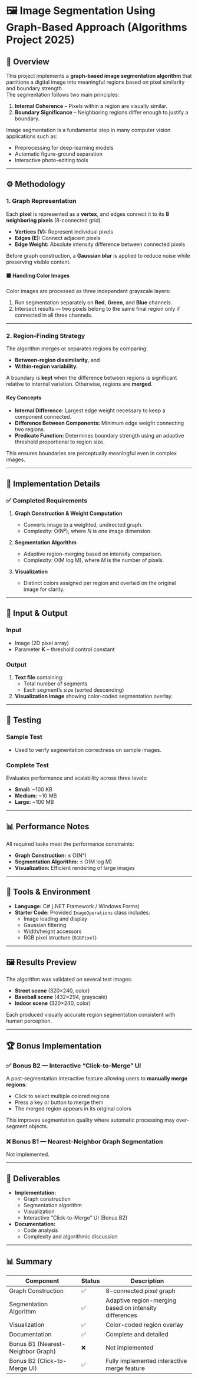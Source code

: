 # 🖼️ Image Segmentation Using Graph-Based Approach (Algorithms Project 2025)

## 📖 Overview
This project implements a **graph-based image segmentation algorithm** that partitions a digital image into meaningful regions based on pixel similarity and boundary strength.  
The segmentation follows two main principles:

1. **Internal Coherence** – Pixels within a region are visually similar.  
2. **Boundary Significance** – Neighboring regions differ enough to justify a boundary.

Image segmentation is a fundamental step in many computer vision applications such as:
- Preprocessing for deep-learning models  
- Automatic figure–ground separation  
- Interactive photo-editing tools  

---

## ⚙️ Methodology

### 1. Graph Representation
Each **pixel** is represented as a **vertex**, and edges connect it to its **8 neighboring pixels** (8-connected grid).

- **Vertices (V):** Represent individual pixels  
- **Edges (E):** Connect adjacent pixels  
- **Edge Weight:** Absolute intensity difference between connected pixels  

Before graph construction, a **Gaussian blur** is applied to reduce noise while preserving visible content.

#### 🟥 Handling Color Images
Color images are processed as three independent grayscale layers:
1. Run segmentation separately on **Red**, **Green**, and **Blue** channels.  
2. Intersect results — two pixels belong to the same final region only if connected in all three channels.

---

### 2. Region-Finding Strategy
The algorithm merges or separates regions by comparing:
- **Between-region dissimilarity**, and  
- **Within-region variability.**

A boundary is **kept** when the difference between regions is significant relative to internal variation. Otherwise, regions are **merged**.

#### Key Concepts
- **Internal Difference:** Largest edge weight necessary to keep a component connected.  
- **Difference Between Components:** Minimum edge weight connecting two regions.  
- **Predicate Function:** Determines boundary strength using an adaptive threshold proportional to region size.  

This ensures boundaries are perceptually meaningful even in complex images.

---

## 🧮 Implementation Details

### ✅ Completed Requirements
1. **Graph Construction & Weight Computation**  
   - Converts image to a weighted, undirected graph.  
   - Complexity: O(N²), where *N* is one image dimension.  

2. **Segmentation Algorithm**  
   - Adaptive region-merging based on intensity comparison.  
   - Complexity: O(M log M), where *M* is the number of pixels.  

3. **Visualization**  
   - Distinct colors assigned per region and overlaid on the original image for clarity.  

---

## 🧩 Input & Output

### **Input**
- Image (2D pixel array)  
- Parameter **K** – threshold control constant  

### **Output**
1. **Text file** containing:  
   - Total number of segments  
   - Each segment’s size (sorted descending)  
2. **Visualization image** showing color-coded segmentation overlay.

---

## 🧪 Testing

### **Sample Test**
- Used to verify segmentation correctness on sample images.

### **Complete Test**
Evaluates performance and scalability across three levels:
- **Small:** ~100 KB  
- **Medium:** ~10 MB  
- **Large:** ~100 MB  

---

## 📊 Performance Notes
All required tasks meet the performance constraints:
- **Graph Construction:** ≤ O(N²)  
- **Segmentation Algorithm:** ≤ O(M log M)  
- **Visualization:** Efficient rendering of large images  

---

## 🧰 Tools & Environment
- **Language:** C# (.NET Framework / Windows Forms)  
- **Starter Code:** Provided `ImageOperations` class includes:
  - Image loading and display  
  - Gaussian filtering  
  - Width/height accessors  
  - RGB pixel structure (`RGBPixel`)  

---

## 🖼️ Results Preview
The algorithm was validated on several test images:
- **Street scene** (320×240, color)  
- **Baseball scene** (432×294, grayscale)  
- **Indoor scene** (320×240, color)  

Each produced visually accurate region segmentation consistent with human perception.

---

## 🏆 Bonus Implementation

### ✅ Bonus B2 — Interactive “Click-to-Merge” UI
A post-segmentation interactive feature allowing users to **manually merge regions**:
- Click to select multiple colored regions  
- Press a key or button to merge them  
- The merged region appears in its original colors  

This improves segmentation quality where automatic processing may over-segment objects.

### ❌ Bonus B1 — Nearest-Neighbor Graph Segmentation
Not implemented.

---

## 📂 Deliverables
- **Implementation:**  
  - Graph construction  
  - Segmentation algorithm  
  - Visualization  
  - Interactive “Click-to-Merge” UI (Bonus B2)  
- **Documentation:**  
  - Code analysis  
  - Complexity and algorithmic discussion  

---

## 📊 Summary

| Component | Status | Description |
|------------|---------|-------------|
| Graph Construction | ✅ | 8-connected pixel graph |
| Segmentation Algorithm | ✅ | Adaptive region-merging based on intensity differences |
| Visualization | ✅ | Color-coded region overlay |
| Documentation | ✅ | Complete and detailed |
| Bonus B1 (Nearest-Neighbor Graph) | ❌ | Not implemented |
| Bonus B2 (Click-to-Merge UI) | ✅ | Fully implemented interactive merge feature |

